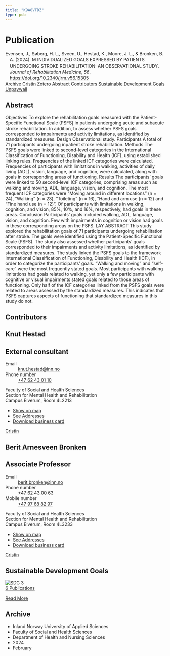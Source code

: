 ```yaml
---
title: "K9A8VTDZ"
type: pub
---
```

<h1>Publication</h1>
<article id="csl-bib-container-K9A8VTDZ" class="csl-bib-container">
  <div class="csl-bib-body" style="line-height: 1.35; padding-left: 1em; text-indent:-1em;">
  <div class="csl-entry">Evensen, J., S&#xF8;berg, H. L., Sveen, U., Hestad, K., Moore, J. L., &amp; Bronken, B. A. (2024). M INDIVIDUALIZED GOALS EXPRESSED BY PATIENTS UNDERGOING STROKE REHABILITATION: AN OBSERVATIONAL STUDY. <i>Journal of Rehabilitation Medicine</i>, <i>56</i>. <a href="https://doi.org/10.2340/jrm.v56.15305">https://doi.org/10.2340/jrm.v56.15305</a></div>
</div>
  <div class="csl-bib-buttons">
    <a href="#taxonomy-article-K9A8VTDZ" class="csl-bib-button">Archive</a>
    <a href="https://app.cristin.no/results/show.jsf?id=2248327" alt="Cristin URL" class="csl-bib-button">Cristin</a>
    <a href="http://zotero.org/groups/5402882/items/K9A8VTDZ" alt="Zotero URL" class="csl-bib-button">Zotero</a>
    <a href="#abstract-article-K9A8VTDZ" class="csl-bib-button">Abstract</a>
    <a href="#contributors-article-K9A8VTDZ" class="csl-bib-button">Contributors</a>
    <a href="#sdg-article-K9A8VTDZ" class="csl-bib-button">Sustainable Development Goals</a>
    <a href="https://medicaljournalssweden.se/jrm/article/download/15305/45089" class="csl-bib-button">Unpaywall</a>
  </div>
  <div id="csl-bib-meta-container-K9A8VTDZ"></div>
</article>
<div id="csl-bib-meta-K9A8VTDZ" class="csl-bib-meta">
  <article id="abstract-article-K9A8VTDZ" class="abstract-article">
    <h1>Abstract</h1>
    Objectives To explore the rehabilitation goals measured with the Patient-Specific Functional Scale (PSFS) in patients undergoing acute and subacute stroke rehabilitation. In addition, to assess whether PSFS goals corresponded to impairments and activity limitations, as identified by standardized measures. Design Observational study. Participants A total of 71 participants undergoing inpatient stroke rehabilitation. Methods The PSFS goals were linked to second-level categories in the International Classification of Functioning, Disability and Health (ICF), using established linking rules. Frequencies of the linked ICF categories were calculated. Frequencies of participants with limitations in walking, activities of daily living (ADL), vision, language, and cognition, were calculated, along with goals in corresponding areas of functioning. Results The participants’ goals were linked to 50 second-level ICF categories, comprising areas such as walking and moving, ADL, language, vision, and cognition. The most frequent ICF categories were “Moving around in different locations” (n = 24), “Walking” (n = 23), “Toileting” (n = 16), “Hand and arm use (n = 12) and “Fine hand use (n = 12)”. Of participants with limitations in walking, cognition, and vision, 85%, 10%, and 16%, respectively, had goals in these areas. Conclusion Participants’ goals included walking, ADL, language, vision, and cognition. Few with impairments in cognition or vision had goals in these corresponding areas on the PSFS. LAY ABSTRACT This study explored the rehabilitation goals of 71 participants undergoing rehabilitation after stroke. The goals were identified using the Patient-Specific Functional Scale (PSFS). The study also assessed whether participants’ goals corresponded to their impairments and activity limitations, as identified by standardized measures. The study linked the PSFS goals to the framework International Classification of Functioning, Disability and Health (ICF), in order to categorize the participants’ goals. “Walking and moving” and “self-care” were the most frequently stated goals. Most participants with walking limitations had goals related to walking, yet only a few participants with cognitive or visual impairments stated goals related to those areas of functioning. Only half of the ICF categories linked from the PSFS goals were related to areas assessed by the standardized measures. This indicates that PSFS captures aspects of functioning that standardized measures in this study do not.
  </article>
  <article id="contributors-article-K9A8VTDZ" class="contributors-article">
    <h1>Contributors</h1>
    <div class="personas"> <div class="vrtx-hinn-person-card"> <div class="photo"> <i class="lar la-user-circle missing-person"></i> </div> <div class="info"> <hgroup><h1>Knut Hestad</h1> <h2>External consultant</h2> </hgroup><dl> <dt>Email</dt> <dd> <a href="mailto:knut.hestad@inn.no">knut.hestad@inn.no</a> </dd> <dt>Phone number</dt> <dd><a href="tel:+4762430110"> +47 62 43 01 10 </a></dd> </dl> <p> Faculty of Social and Health Sciences<br> Section for Mental Health and Rehabilitation<br> Campus Elverum, Room 4L2213 </p> <ul class="vrtx-hinn-links"> <li><a href="https://www.google.com/maps?q=60.88177,11.53669">Show on map</a></li> <li><a href="https://www.inn.no/english/find-an-employee/knut-hestad.html#vrtx-hinn-addresses">See Addresses</a></li> <li><a href="https://www.inn.no/english/find-an-employee/knut-hestad.html?vrtx=vcf">Download business card</a></li> </ul> </div> </div> <a href="https://app.cristin.no/persons/show.jsf?id=43557" alt="Cristin URL" class="personas-cristin">Cristin</a> </div> <div class="personas"> <div class="vrtx-hinn-person-card"> <div class="photo"> <i class="lar la-user-circle missing-person"></i> </div> <div class="info"> <hgroup><h1>Berit Arnesveen Bronken</h1> <h2>Associate Professor</h2> </hgroup><dl> <dt>Email</dt> <dd> <a href="mailto:berit.bronken@inn.no">berit.bronken@inn.no</a> </dd> <dt>Phone number</dt> <dd><a href="tel:+4762430063"> +47 62 43 00 63 </a></dd> <dt>Mobile number</dt> <dd><a href="tel:+4797688297"> +47 97 68 82 97 </a></dd> </dl> <p> Faculty of Social and Health Sciences<br> Section for Mental Health and Rehabilitation<br> Campus Elverum, Room 4L3233 </p> <ul class="vrtx-hinn-links"> <li><a href="https://www.google.com/maps?q=60.88177,11.53669">Show on map</a></li> <li><a href="https://www.inn.no/english/find-an-employee/berit-bronken.html#vrtx-hinn-addresses">See Addresses</a></li> <li><a href="https://www.inn.no/english/find-an-employee/berit-bronken.html?vrtx=vcf">Download business card</a></li> </ul> </div> </div> <a href="https://app.cristin.no/persons/show.jsf?id=10549" alt="Cristin URL" class="personas-cristin">Cristin</a> </div>
  </article>
  <article id="sdg-article-K9A8VTDZ" class="sdg-article">
    <h1>Sustainable Development Goals</h1>
    <div class="sdg-container"><div id="sdg3" class="sdg"> <img src="{{< params subfolder >}}images/sdg/sdg03_en.png" class="image" alt="SDG 3"> <div class="sdg-overlay"> <a href="{{< params subfolder >}}en/archive/?sdg=3#archive" class="sdg-publication-count"><span>6</span> Publications</a> <p><a href="https://sdgs.un.org/goals/goal3" class="sdg-read-more">Read More</a></p> </div> </div></div>
  </article>
  <article id="taxonomy-article-K9A8VTDZ" class="taxonomy-article">
    <h1>Archive</h1>
    <ul>
      <li>Inland Norway University of Applied Sciences</li>
      <li>Faculty of Social and Health Sciences</li>
      <li>Department of Health and Nursing Sciences</li>
      <li>2024</li>
      <li>February</li>
    </ul>
  </article>
</div>

